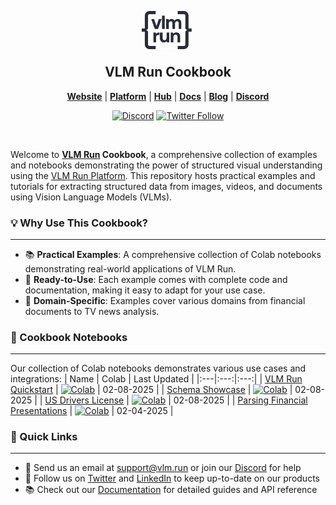 <div align="center">
<p align="center" style="width: 100%;">
    <img src="https://raw.githubusercontent.com/vlm-run/.github/refs/heads/main/profile/assets/vlm-black.svg" alt="VLM Run Logo" width="80" style="margin-bottom: -5px; color: #2e3138; vertical-align: middle; padding-right: 5px;"><br>
</p>
<h2>VLM Run Cookbook</h2>
<p align="center">
<a href="https://vlm.run"><b>Website</b></a> | <a href="https://app.vlm.run/"><b>Platform</b></a> | <a href="https://github.com/vlm-run/vlmrun-hub"><b>Hub</b></a> | <a href="https://docs.vlm.run/"><b>Docs</b></a> | <a href="https://vlm.run/blog"><b>Blog</b></a> | <a href="https://discord.gg/4jgyECY4rq"><b>Discord</b></a>
</p>
<p align="center">
<a href="https://discord.gg/4jgyECY4rq"><img alt="Discord" src="https://img.shields.io/badge/discord-chat-purple?color=%235765F2&label=discord&logo=discord"></a>
<a href="https://twitter.com/vlmrun"><img alt="Twitter Follow" src="https://img.shields.io/twitter/follow/vlmrun.svg?style=social&logo=twitter"></a>
</p>
<br>
</div>

Welcome to **[VLM Run](https://vlm.run) Cookbook**, a comprehensive collection of examples and notebooks demonstrating the power of structured visual understanding using the [VLM Run Platform](https://app.vlm.run). This repository hosts practical examples and tutorials for extracting structured data from images, videos, and documents using Vision Language Models (VLMs).


### 💡 Why Use This Cookbook?
---

- 📚 **Practical Examples**: A comprehensive collection of Colab notebooks demonstrating real-world applications of VLM Run.
- 🔋 **Ready-to-Use**: Each example comes with complete code and documentation, making it easy to adapt for your use case.
- 🎯 **Domain-Specific**: Examples cover various domains from financial documents to TV news analysis.

### 📖 Cookbook Notebooks
---

Our collection of Colab notebooks demonstrates various use cases and integrations:
| Name | Colab | Last Updated |
|:---|:---:|:---:|
| [VLM Run Quickstart](./notebooks/00_quickstart.ipynb) | [![Colab](https://colab.research.google.com/assets/colab-badge.svg)](https://colab.research.google.com/github/vlm-run/vlmrun-cookbook/blob/main/notebooks/00_quickstart.ipynb)  | 02-08-2025 |
| [Schema Showcase](./notebooks/01_schema_showcase.ipynb) | [![Colab](https://colab.research.google.com/assets/colab-badge.svg)](https://colab.research.google.com/github/vlm-run/vlmrun-cookbook/blob/main/notebooks/01_schema_showcase.ipynb)  | 02-08-2025 |
| [US Drivers License](./notebooks/02_us_drivers_license.ipynb) | [![Colab](https://colab.research.google.com/assets/colab-badge.svg)](https://colab.research.google.com/github/vlm-run/vlmrun-cookbook/blob/main/notebooks/02_case_study_drivers_license.ipynb)  | 02-08-2025 |
| [Parsing Financial Presentations](https://colab.research.google.com/drive/15_iRDucKj2I33p3m5X3ULdXby_DHWgjS) | [![Colab](https://colab.research.google.com/assets/colab-badge.svg)](https://colab.research.google.com/drive/15_iRDucKj2I33p3m5X3ULdXby_DHWgjS)  | 02-04-2025 |


### 🔗 Quick Links
---

* 💬 Send us an email at [support@vlm.run](mailto:support@vlm.run) or join our [Discord](https://discord.gg/4jgyECY4rq) for help
* 📣 Follow us on [Twitter](https://twitter.com/vlmrun) and [LinkedIn](https://www.linkedin.com/company/vlm-run) to keep up-to-date on our products
* 📚 Check out our [Documentation](https://docs.vlm.run/) for detailed guides and API reference
